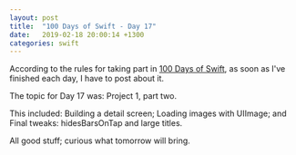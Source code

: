```yaml
---
layout: post
title:  "100 Days of Swift - Day 17"
date:   2019-02-18 20:00:14 +1300
categories: swift
---
```

According to the rules for taking part in [100 Days of Swift](https://www.hackingwithswift.com/100), as soon as I've finished each day, I have to post about it.

The topic for Day 17 was: Project 1, part two.

This included: Building a detail screen; Loading images with UIImage; and Final tweaks: hidesBarsOnTap and large titles.

All good stuff; curious what tomorrow will bring.
